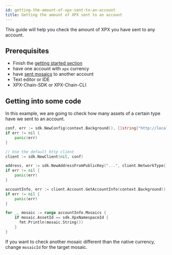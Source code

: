 ```yaml
---
id: getting-the-amount-of-xpx-sent-to-an-account
title: Getting the amount of XPX sent to an account
---
```

This guide will help you check the amount of XPX you have sent to any account.

## Prerequisites

- Finish the [getting started section](../../getting-started/setting-up-workstation.md)
- have one account with `xpx` currency
- have [sent mosaics](../../guides/transaction/sending-a-transfer-transaction.md) to another account
- Text editor or IDE
- XPX-Chain-SDK or XPX-Chain-CLI

## Getting into some code

In this example, we are going to check how many assets of a certain type have we sent to an account.

<!--DOCUSAURUS_CODE_TABS-->
<!--Golang-->
```go
conf, err := sdk.NewConfig(context.Background(), []string{"http://localhost:3000"})
if err != nil {
    panic(err)
}

// Use the default http client
client := sdk.NewClient(nil, conf)

address, err := sdk.NewAddressFromPublicKey("...", client.NetworkType())
if err != nil {
    panic(err)
}

accountInfo, err := client.Account.GetAccountInfo(context.Background(), address)
if err != nil {
    panic(err)
}

for _, mosaic := range accountInfo.Mosaics {
    if mosaic.AssetId == sdk.XpxNamespaceId {
      fmt.Println(mosaic.String())
    }
}
```
<!--END_DOCUSAURUS_CODE_TABS-->

If you want to check another mosaic different than the native currency, change `mosaicId` for the target mosaic.

